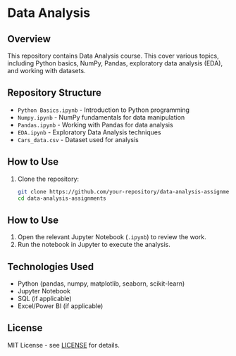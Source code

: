 # Data Analysis

## Overview
This repository contains Data Analysis course. This cover various topics, including Python basics, NumPy, Pandas, exploratory data analysis (EDA), and working with datasets.

## Repository Structure
- `Python Basics.ipynb` - Introduction to Python programming
- `Numpy.ipynb` - NumPy fundamentals for data manipulation
- `Pandas.ipynb` - Working with Pandas for data analysis
- `EDA.ipynb` - Exploratory Data Analysis techniques
- `Cars_data.csv` - Dataset used for analysis

## How to Use
1. Clone the repository:
   ```bash
   git clone https://github.com/your-repository/data-analysis-assignments.git
   cd data-analysis-assignments

  ## How to Use
1. Open the relevant Jupyter Notebook (`.ipynb`) to review the work.
2. Run the notebook in Jupyter to execute the analysis.

## Technologies Used
- Python (pandas, numpy, matplotlib, seaborn, scikit-learn)
- Jupyter Notebook
- SQL (if applicable)
- Excel/Power BI (if applicable)

## License
MIT License - see [LICENSE](LICENSE) for details.
